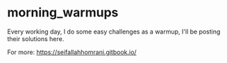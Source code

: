 # morning_warmups
Every working day, I do some easy challenges as a warmup, I'll be posting their solutions here. 

For more: https://seifallahhomrani.gitbook.io/
